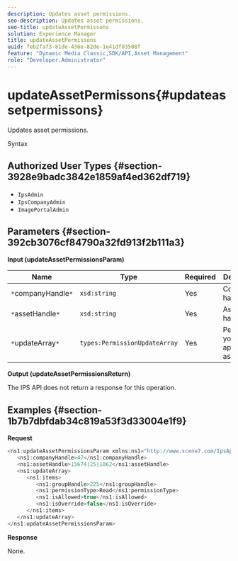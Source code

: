 ```yaml
---
description: Updates asset permissions.
seo-description: Updates asset permissions.
seo-title: updateAssetPermissons
solution: Experience Manager
title: updateAssetPermissons
uuid: feb2faf3-81de-436e-82de-1e41df03508f
feature: "Dynamic Media Classic,SDK/API,Asset Management"
role: "Developer,Administrator"
---
```


# updateAssetPermissons{#updateassetpermissons}

Updates asset permissions.

 Syntax 

## Authorized User Types {#section-3928e9badc3842e1859af4ed362df719}

* `IpsAdmin` 
* `IpsCompanyAdmin` 
* `ImagePortalAdmin`

## Parameters {#section-392cb3076cf84790a32fd913f2b111a3}

**Input (updateAssetPermissionsParam)** 

|  Name  | Type  | Required  | Description  |
|---|---|---|---|
|  `*`companyHandle`*`  | `xsd:string`  | Yes  | Company handle.  |
|  `*`assetHandle`*`  | `xsd:string`  | Yes  | Asset handle.  |
|  `*`updateArray`*`  | `types:PermissionUpdateArray`  | Yes  | Permissions you want to apply to the asset.  |

**Output (updateAssetPermissionsReturn)**

The IPS API does not return a response for this operation.

## Examples {#section-1b7b7dbfdab34c819a53f3d33004e1f9}

**Request** 

```java
<ns1:updateAssetPermissionsParam xmlns:ns1="http://www.scene7.com/IpsApi/xsd">
   <ns1:companyHandle>47</ns1:companyHandle>
   <ns1:assetHandle>15674|25|1062</ns1:assetHandle>
   <ns1:updateArray>
      <ns1:items>
         <ns1:groupHandle>225</ns1:groupHandle>
         <ns1:permissionType>Read</ns1:permissionType>
         <ns1:isAllowed>true</ns1:isAllowed>
         <ns1:isOverride>false</ns1:isOverride>
      </ns1:items>
   </ns1:updateArray>
</ns1:updateAssetPermissionsParam>
```

**Response**

None. 
